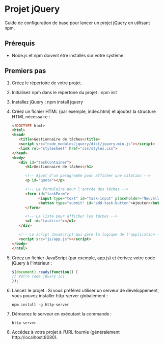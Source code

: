 # Projet jQuery

Guide de configuration de base pour lancer un projet jQuery en utilisant npm.

## Prérequis

- Node.js et npm doivent être installés sur votre système.

## Premiers pas

1. Créez le répertoire de votre projet.

2. Initialisez npm dans le répertoire du projet :
   npm init

3. Installez jQuery :
   npm install jquery

4. Créez un fichier HTML (par exemple, index.html) et ajoutez la structure HTML nécessaire :
   ```html
   <!DOCTYPE html>
   <html>
   <head>
      <title>Gestionnaire de tâches</title>
      <script src="node_modules/jquery/dist/jquery.min.js"></script>
      <link rel="stylesheet" href="css/styles.css">
   </head>
   <body>
      <div id="taskContainer">
         <h1>Gestionnaire de tâches</h1>

         <!-- Ajout d'un paragraphe pour afficher une citation -->
         <p id="quote"></p>

         <!-- Le formulaire pour l'entrée des tâches -->
         <form id="taskForm">
               <input type="text" id="task-input" placeholder="Nouvelle tâche">
               <button type="submit" id="add-task-button">Ajouter</button>
         </form>

         <!-- La liste pour afficher les tâches -->
         <ul id="taskList"></ul>
      </div>

      <!-- Le script JavaScript qui gère la logique de l'application -->
      <script src="js/app.js"></script>
   </body>
   </html>


5. Créez un fichier JavaScript (par exemple, app.js) et écrivez votre code jQuery à l'intérieur :

    ```js 
    $(document).ready(function() {
    // Votre code jQuery ici
    });

6. Lancez le projet : Si vous préférez utiliser un serveur de développement, vous pouvez installer http-server globalement : 
    ```shell 
    npm install -g http-server

7. Démarrez le serveur en exécutant la commande : 
    ```shell 
    http-server

8. Accédez à votre projet à l'URL fournie (généralement http://localhost:8080).
